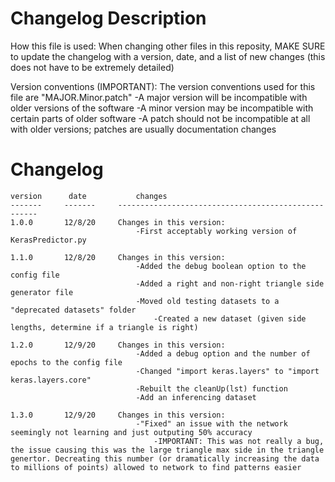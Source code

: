 # Changelog Description

How this file is used: When changing other files in this reposity, MAKE SURE to update the changelog with a version, date, and a list of new changes (this does not have to be extremely detailed)

Version conventions (IMPORTANT): The version conventions used for this file are "MAJOR.Minor.patch"
	-A major version  will be incompatible with older versions of the software
	-A minor version  may be incompatible with certain parts of older software
	-A patch should not be incompatible at all with older versions; patches are usually documentation changes
	

# Changelog

	version		 date			changes
	-------		-------		----------------------------------------------------
	1.0.0		12/8/20		Changes in this version:
								-First acceptably working version of KerasPredictor.py
								
	1.1.0		12/8/20		Changes in this version:
								-Added the debug boolean option to the config file
								-Added a right and non-right triangle side generator file
								-Moved old testing datasets to a "deprecated datasets" folder
									-Created a new dataset (given side lengths, determine if a triangle is right)
									
	1.2.0		12/9/20		Changes in this version:
								-Added a debug option and the number of epochs to the config file
								-Changed "import keras.layers" to "import keras.layers.core"
								-Rebuilt the cleanUp(lst) function
								-Add an inferencing dataset

	1.3.0		12/9/20		Changes in this version:
								-"Fixed" an issue with the network seemingly not learning and just outputing 50% accuracy
									-IMPORTANT: This was not really a bug, the issue causing this was the large triangle max side in the triangle genertor. Decreating this number (or dramatically increasing the data to millions of points) allowed to network to find patterns easier
